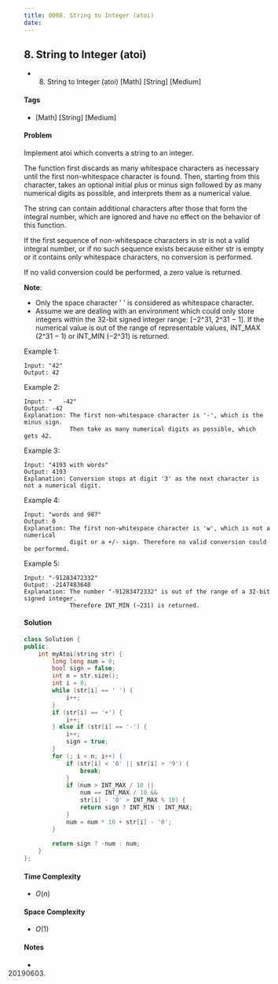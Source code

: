 ```yaml
---
title: 0008. String to Integer (atoi)
date: 
---
```


## 8. String to Integer (atoi)
- 8. String to Integer (atoi) [Math] [String] [Medium]

#### Tags
- [Math] [String] [Medium]

#### Problem
Implement atoi which converts a string to an integer.

The function first discards as many whitespace characters as necessary until the first non-whitespace character is found. Then, starting from this character, takes an optional initial plus or minus sign followed by as many numerical digits as possible, and interprets them as a numerical value.

The string can contain additional characters after those that form the integral number, which are ignored and have no effect on the behavior of this function.

If the first sequence of non-whitespace characters in str is not a valid integral number, or if no such sequence exists because either str is empty or it contains only whitespace characters, no conversion is performed.

If no valid conversion could be performed, a zero value is returned.

**Note**:

- Only the space character ' ' is considered as whitespace character.
- Assume we are dealing with an environment which could only store integers within the 32-bit signed integer range: [−2^31,  2^31 − 1]. If the numerical value is out of the range of representable values, INT_MAX (2^31 − 1) or INT_MIN (−2^31) is returned.

Example 1:

    Input: "42"
    Output: 42

Example 2:

    Input: "   -42"
    Output: -42
    Explanation: The first non-whitespace character is '-', which is the minus sign.
                 Then take as many numerical digits as possible, which gets 42.

Example 3:

    Input: "4193 with words"
    Output: 4193
    Explanation: Conversion stops at digit '3' as the next character is not a numerical digit.

Example 4:

    Input: "words and 987"
    Output: 0
    Explanation: The first non-whitespace character is 'w', which is not a numerical 
                 digit or a +/- sign. Therefore no valid conversion could be performed.

Example 5:

    Input: "-91283472332"
    Output: -2147483648
    Explanation: The number "-91283472332" is out of the range of a 32-bit signed integer.
                 Therefore INT_MIN (−231) is returned.

#### Solution
``` C++
class Solution {
public:
    int myAtoi(string str) {
        long long num = 0;
        bool sign = false;
        int n = str.size();
        int i = 0;
        while (str[i] == ' ') {
            i++;
        }
        if (str[i] == '+') {
            i++;
        } else if (str[i] == '-') {
            i++;
            sign = true;
        }
        for (; i < n; i++) {
            if (str[i] < '0' || str[i] > '9') {
                break;
            }
            if (num > INT_MAX / 10 || 
                num == INT_MAX / 10 && 
                str[i] - '0' > INT_MAX % 10) {
                return sign ? INT_MIN : INT_MAX;
            }
            num = num * 10 + str[i] - '0';
        }
        
        return sign ? -num : num;
    }
};
```

#### Time Complexity
- $O(n)$

#### Space Complexity
- $O(1)$

#### Notes
- 20190603.
